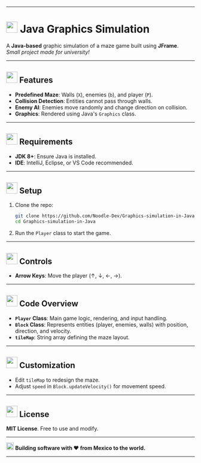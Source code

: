 
---

# <img src="https://cdn-icons-png.flaticon.com/512/226/226777.png" width="30" height="30"> Java Graphics Simulation

A **Java-based** graphic simulation of a maze game built using **JFrame**.  
*Small project made for university!*

---

## <img src="https://cdn-icons-png.flaticon.com/512/2092/2092708.png" width="30" height="30"> Features

- **Predefined Maze**: Walls (`X`), enemies (`b`), and player (`P`).
- **Collision Detection**: Entities cannot pass through walls.
- **Enemy AI**: Enemies move randomly and change direction on collision.
- **Graphics**: Rendered using Java's `Graphics` class.

---

## <img src="https://cdn-icons-png.flaticon.com/512/2092/2092715.png" width="30" height="30"> Requirements

- **JDK 8+**: Ensure Java is installed.
- **IDE**: IntelliJ, Eclipse, or VS Code recommended.

---

## <img src="https://cdn-icons-png.flaticon.com/512/2092/2092723.png" width="30" height="30"> Setup

1. Clone the repo:
   ```bash
   git clone https://github.com/Noodle-Dev/Graphics-simulation-in-Java.git
   cd Graphics-simulation-in-Java
   ```

2. Run the `Player` class to start the game.

---

## <img src="https://cdn-icons-png.flaticon.com/512/2092/2092735.png" width="30" height="30"> Controls

- **Arrow Keys**: Move the player (↑, ↓, ←, →).

---

## <img src="https://cdn-icons-png.flaticon.com/512/2092/2092745.png" width="30" height="30"> Code Overview

- **`Player` Class**: Main game logic, rendering, and input handling.
- **`Block` Class**: Represents entities (player, enemies, walls) with position, direction, and velocity.
- **`tileMap`**: String array defining the maze layout.

---

## <img src="https://cdn-icons-png.flaticon.com/512/2092/2092755.png" width="30" height="30"> Customization

- Edit `tileMap` to redesign the maze.
- Adjust `speed` in `Block.updateVelocity()` for movement speed.

---

## <img src="https://cdn-icons-png.flaticon.com/512/2092/2092765.png" width="30" height="30"> License

**MIT License**. Free to use and modify.

---

<img src="https://cdn-icons-png.flaticon.com/512/197/197397.png" width="20" height="20"> **Building software with ♥ from Mexico to the world.**

---

